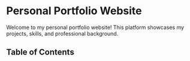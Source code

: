 
# Personal Portfolio Website

Welcome to my personal portfolio website! This platform showcases my projects, skills, and professional background.

## Table of Contents

